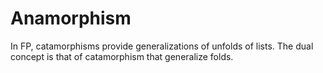 # Anamorphism

In FP, catamorphisms provide generalizations of unfolds of lists. The dual concept is that of catamorphism that generalize folds.
